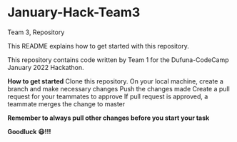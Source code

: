 # January-Hack-Team3

Team 3, Repository

This README explains how to get started with this repository.

This repository contains code written by Team 1 for the Dufuna-CodeCamp January 2022 Hackathon.

**How to get started**
Clone this repository.
On your local machine, create a branch and make necessary changes
Push the changes made
Create a pull request for your teammates to approve
If pull request is approved, a teammate merges the change to master

**Remember to always pull other changes before you start your task**

**Goodluck 😃!!!**
